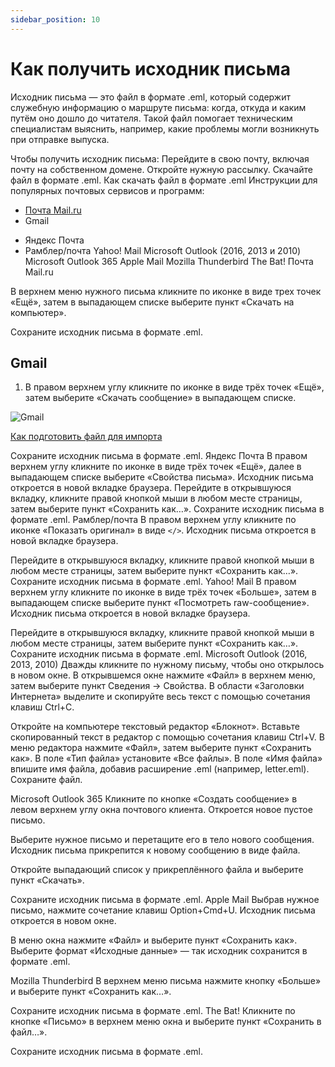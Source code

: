 ```yaml
---
sidebar_position: 10
---
```


# Как получить исходник письма

Исходник письма — это файл в формате .eml, который содержит служебную информацию о маршруте письма: когда, откуда и каким путём оно дошло до читателя. Такой файл помогает техническим специалистам выяснить, например, какие проблемы могли возникнуть при отправке выпуска.

Чтобы получить исходник письма:
Перейдите в свою почту, включая почту на собственном домене.
Откройте нужную рассылку.
Скачайте файл в формате .eml.
Как скачать файл в формате .eml
Инструкции для популярных почтовых сервисов и программ:

- [Почта Mail.ru](#gmail)
- Gmail

* Яндекс Почта
* Рамблер/почта
  Yahoo! Mail
  Microsoft Outlook (2016, 2013 и 2010)
  Microsoft Outlook 365
  Apple Mail
  Mozilla Thunderbird
  The Bat!
  Почта Mail.ru

В верхнем меню нужного письма кликните по иконке в виде трех точек «Ещё», затем в выпадающем списке выберите пункт «Скачать на компьютер».

Сохраните исходник письма в формате .eml.

## Gmail

1. В правом верхнем углу кликните по иконке в виде трёх точек «Ещё», затем выберите «Скачать сообщение» в выпадающем списке.

![Gmail](/img/email-campaigns/create-your-campaign/how-to-get-source-code/gmail.jpg)

[Как подготовить файл для импорта](./drag-and-drop-editor.md)

Сохраните исходник письма в формате .eml.
Яндекс Почта
В правом верхнем углу кликните по иконке в виде трёх точек «Ещё», далее в выпадающем списке выберите «Свойства письма». Исходник письма откроется в новой вкладке браузера.
Перейдите в открывшуюся вкладку, кликните правой кнопкой мыши в любом месте страницы, затем выберите пункт «Сохранить как…».
Сохраните исходник письма в формате .eml.
Рамблер/почта
В правом верхнем углу кликните по иконке «Показать оригинал» в виде `</>`. Исходник письма откроется в новой вкладке браузера.

Перейдите в открывшуюся вкладку, кликните правой кнопкой мыши в любом месте страницы, затем выберите пункт «Сохранить как…».
Сохраните исходник письма в формате .eml.
Yahoo! Mail
В правом верхнем углу кликните по иконке в виде трёх точек «Больше», затем в выпадающем списке выберите пункт «Посмотреть raw-сообщение». Исходник письма откроется в новой вкладке браузера.

Перейдите в открывшуюся вкладку, кликните правой кнопкой мыши в любом месте страницы, затем выберите пункт «Сохранить как…».
Сохраните исходник письма в формате .eml.
Microsoft Outlook (2016, 2013, 2010)
Дважды кликните по нужному письму, чтобы оно открылось в новом окне.
В открывшемся окне нажмите «Файл» в верхнем меню, затем выберите пункт Сведения → Свойства.
В области «Заголовки Интернета» выделите и скопируйте весь текст с помощью сочетания клавиш Ctrl+C.

Откройте на компьютере текстовый редактор «Блокнот».
Вставьте скопированный текст в редактор с помощью сочетания клавиш Ctrl+V.
В меню редактора нажмите «Файл», затем выберите пункт «Сохранить как».
В поле «Тип файла» установите «Все файлы». В поле «Имя файла» впишите имя файла, добавив расширение .eml (например, letter.eml). Сохраните файл.

Microsoft Outlook 365
Кликните по кнопке «Создать сообщение» в левом верхнем углу окна почтового клиента. Откроется новое пустое письмо.

Выберите нужное письмо и перетащите его в тело нового сообщения. Исходник письма прикрепится к новому сообщению в виде файла.

Откройте выпадающий список у прикреплённого файла и выберите пункт «Скачать».

Сохраните исходник письма в формате .eml.
Apple Mail
Выбрав нужное письмо, нажмите сочетание клавиш Option+Cmd+U. Исходник письма откроется в новом окне.

В меню окна нажмите «Файл» и выберите пункт «Сохранить как».
Выберите формат «Исходные данные» — так исходник сохранится в формате .eml.

Mozilla Thunderbird
В верхнем меню письма нажмите кнопку «Больше» и выберите пункт «Сохранить как…».

Сохраните исходник письма в формате .eml.
The Bat!
Кликните по кнопке «Письмо» в верхнем меню окна и выберите пункт «Сохранить в файл…».

Сохраните исходник письма в формате .eml.

